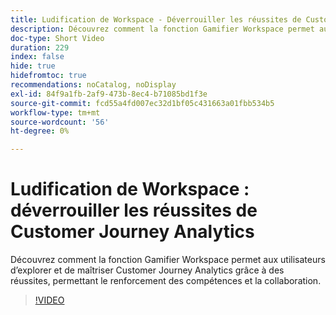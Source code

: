 ```yaml
---
title: Ludification de Workspace - Déverrouiller les réussites de Customer Journey Analytics
description: Découvrez comment la fonction Gamifier Workspace permet aux utilisateurs d’explorer et de maîtriser Customer Journey Analytics grâce à des réussites, permettant le renforcement des compétences et la collaboration.
doc-type: Short Video
duration: 229
index: false
hide: true
hidefromtoc: true
recommendations: noCatalog, noDisplay
exl-id: 84f9a1fb-2af9-473b-8ec4-b71085bd1f3e
source-git-commit: fcd55a4fd007ec32d1bf05c431663a01fbb534b5
workflow-type: tm+mt
source-wordcount: '56'
ht-degree: 0%

---
```


# Ludification de Workspace : déverrouiller les réussites de Customer Journey Analytics

Découvrez comment la fonction Gamifier Workspace permet aux utilisateurs d’explorer et de maîtriser Customer Journey Analytics grâce à des réussites, permettant le renforcement des compétences et la collaboration.

<!-- 72_S102_3442449_228_gamifying-workspace-unlock-achievements-in-customer-journey-analytics -->
>[!VIDEO](https://video.tv.adobe.com/v/3460200/?learn=on&enablevpops=true&captions=fre_fr)
